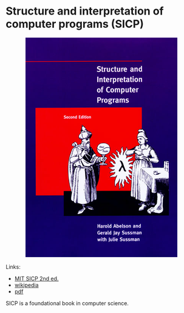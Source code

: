 # Structure and interpretation of computer programs (SICP)

<p align="center">
  <img src="../assets/sicp.jpg" />
</p>

Links:

- [MIT SICP 2nd ed.](../materials/sicp.pdf)
- [wikipedia](https://en.wikipedia.org/wiki/Structure_and_Interpretation_of_Computer_Programs)
- [pdf](https://web.mit.edu/6.001/6.037/sicp.pdf)

SICP is a foundational book in computer science.
